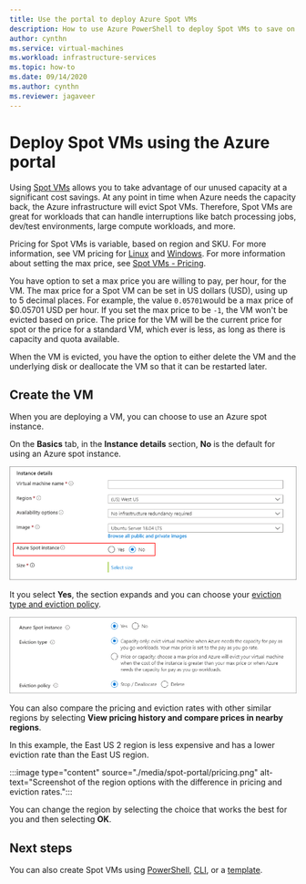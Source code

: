 ```yaml
---
title: Use the portal to deploy Azure Spot VMs
description: How to use Azure PowerShell to deploy Spot VMs to save on costs.
author: cynthn
ms.service: virtual-machines
ms.workload: infrastructure-services
ms.topic: how-to
ms.date: 09/14/2020
ms.author: cynthn
ms.reviewer: jagaveer
---
```


# Deploy Spot VMs using the Azure portal

Using [Spot VMs](../spot-vms.md) allows you to take advantage of our unused capacity at a significant cost savings. At any point in time when Azure needs the capacity back, the Azure infrastructure will evict Spot VMs. Therefore, Spot VMs are great for workloads that can handle interruptions like batch processing jobs, dev/test environments, large compute workloads, and more.

Pricing for Spot VMs is variable, based on region and SKU. For more information, see VM pricing for [Linux](https://azure.microsoft.com/pricing/details/virtual-machines/linux/) and [Windows](https://azure.microsoft.com/pricing/details/virtual-machines/windows/). For more information about setting the max price, see [Spot VMs - Pricing](spot-vms.md#pricing).

You have option to set a max price you are willing to pay, per hour, for the VM. The max price for a Spot VM can be set in US dollars (USD), using up to 5 decimal places. For example, the value `0.05701`would be a max price of $0.05701 USD per hour. If you set the max price to be `-1`, the VM won't be evicted based on price. The price for the VM will be the current price for spot or the price for a standard VM, which ever is less, as long as there is capacity and quota available.

When the VM is evicted, you have the option to either delete the VM and the underlying disk or deallocate the VM so that it can be restarted later.


## Create the VM

When you are deploying a VM, you can choose to use an Azure spot instance.


On the **Basics** tab, in the **Instance details** section, **No** is the default for using an Azure spot instance.

![Screen capture for choosing no, don't use an Azure spot instance](./media/spot-portal/no.png)

It you select **Yes**, the section expands and you can choose your [eviction type and eviction policy](../spot-vms.md#eviction-policy). 

![Screen capture for choosing yes, use an Azure spot instance](./media/spot-portal/yes.png)

You can also compare the pricing and eviction rates with other similar regions by selecting **View pricing history and compare prices in nearby regions**.

In this example, the East US 2 region is less expensive and has a lower eviction rate than the East US region.

:::image type="content" source="./media/spot-portal/pricing.png" alt-text="Screenshot of the region options with the difference in pricing and eviction rates.":::

You can change the region by selecting the choice that works the best for you and then selecting **OK**.


## Next steps

You can also create Spot VMs using [PowerShell](./windows/spot-powershell.md), [CLI](./linux/spot-cli.md), or a [template](./linux/spot-template.md).